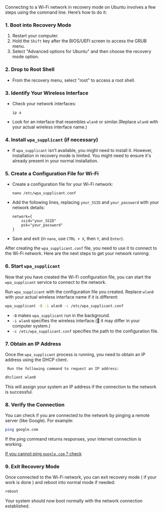 Connecting to a Wi-Fi network in recovery mode on Ubuntu involves a few steps using the command line. Here’s how to do it:

### 1. Boot into Recovery Mode

1. Restart your computer.
2. Hold the `Shift` key after the BIOS/UEFI screen to access the GRUB menu.
3. Select "Advanced options for Ubuntu" and then choose the recovery mode option.

### 2. Drop to Root Shell

- From the recovery menu, select "root" to access a root shell.

### 3. Identify Your Wireless Interface

- Check your network interfaces:
  ```
  ip a
  ```
- Look for an interface that resembles `wlan0` or similar.(Replace `wlan0` with your actual wireless interface name.)

### 4. Install `wpa_supplicant` (if necessary)

- If `wpa_supplicant` isn’t available, you might need to install it. However, installation in recovery mode is limited. You might need to ensure it's already present in your normal installation.

### 5. Create a Configuration File for Wi-Fi

- Create a configuration file for your Wi-Fi network:
  ```
  nano /etc/wpa_supplicant.conf
  ```
- Add the following lines, replacing `your_SSID` and `your_password` with your network details:
  ```plaintext
  network={
      ssid="your_SSID"
      psk="your_password"
  }
  ```
- Save and exit (in `nano`, use `CTRL + X`, then `Y`, and `Enter`).

After creating the `wpa_supplicant.conf` file, you need to use it to connect to the Wi-Fi network. Here are the next steps to get your network running:

### 6. Start `wpa_supplicant`

Now that you have created the Wi-Fi configuration file, you can start the `wpa_supplicant` service to connect to the network.

Run `wpa_supplicant` with the configuration file you created. Replace `wlan0` with your actual wireless interface name if it is different:

```bash
wpa_supplicant -B -i wlan0 -c /etc/wpa_supplicant.conf
```

- `-B` makes `wpa_supplicant` run in the background.
- `-i wlan0` specifies the wireless interface.(🤔 it may differ in your computer system.)
- `-c /etc/wpa_supplicant.conf` specifies the path to the configuration file.

### 7. Obtain an IP Address

Once the `wpa_supplicant` process is running, you need to obtain an IP address using the DHCP client.

     Run the following command to request an IP address:

```bash
dhclient wlan0
```

This will assign your system an IP address if the connection to the network is successful.

### 8. Verify the Connection

You can check if you are connected to the network by pinging a remote server (like Google). For example:

```bash
ping google.com
```

If the ping command returns responses, your internet connection is working.

[If you cannot ping `google.com` ? check ]()

### 9. Exit Recovery Mode

Once connected to the Wi-Fi network, you can exit recovery mode ( if your work is done ) and reboot into normal mode if needed:

```bash
reboot
```

Your system should now boot normally with the network connection established.
